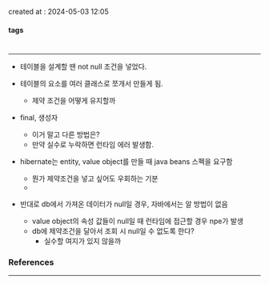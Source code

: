 created at : 2024-05-03 12:05

#### tags

#

--- 

- 테이블을 설계할 땐 not null 조건을 넣었다.
- 테이블의 요소를 여러 클래스로 쪼개서 만들게 됨.
	- 제약 조건을 어떻게 유지할까
- final, 생성자
	- 이거 말고 다른 방법은?
	- 만약 실수로 누락하면 런타임 에러 발생함.
- hibernate는 entity, value object를 만들 때 java beans 스펙을 요구함
	- 뭔가 제약조건을 넣고 싶어도 우회하는 기분
	- 

- 반대로 db에서 가져온 데이터가 null일 경우, 자바에서는 알 방법이 없음
	- value object의 속성 값들이 null일 때 런타임에 접근할 경우 npe가 발생
	- db에 제약조건을 달아서 조회 시 null일 수 없도록 한다?
		- 실수할 여지가 있지 않을까

### References
---
[]()
